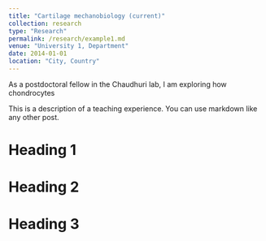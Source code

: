 ```yaml
---
title: "Cartilage mechanobiology (current)"
collection: research
type: "Research"
permalink: /research/example1.md
venue: "University 1, Department"
date: 2014-01-01
location: "City, Country"
---
```




As a postdoctoral fellow in the Chaudhuri lab, I am exploring how chondrocytes

This is a description of a teaching experience. You can use markdown like any other post.

Heading 1
======

Heading 2
======

Heading 3
======

